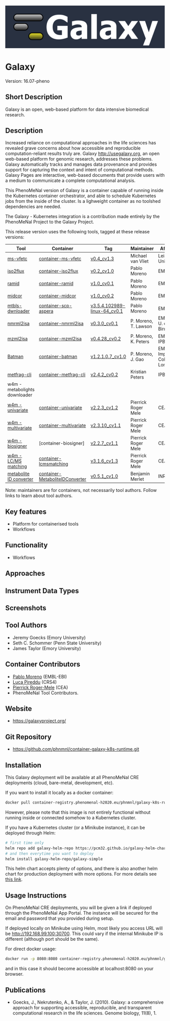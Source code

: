 
![Logo](logo.png)

# Galaxy
Version: 16.07-pheno 

## Short Description

Galaxy is an open, web-based platform for data intensive biomedical research.

## Description
Increased reliance on computational approaches in the life sciences has revealed grave concerns about how accessible and reproducible computation-reliant results truly are. Galaxy http://usegalaxy.org, an open web-based platform for genomic research, addresses these problems. Galaxy automatically tracks and manages data provenance and provides support for capturing the context and intent of computational methods. Galaxy Pages are interactive, web-based documents that provide users with a medium to communicate a complete computational analysis.

This PhenoMeNal version of Galaxy is a container capable of running inside the Kubernetes container orchestrator, and able to schedule Kubernetes jobs from the inside of the cluster. Is a lighweight container as no toolshed dependencies are needed.

The Galaxy - Kubernetes integration is a contribution made entirely by the PhenoMeNal Project to the Galaxy Project.

This release version uses the following tools, tagged at these release versions:

| Tool | Container | Tag | Maintainer | Affiliation | Docs |
|------|-----------|-----|------------|-------------|------|
| [ms-vfetc](https://github.com/leidenuniv-lacdr-abs/ms-vfetc/tree/v0.4) | [container-ms-vfetc](https://github.com/phnmnl/container-ms-vfetc/commit/cd04be499d7a2de79e0e5f93075d6d2e65902323) | [v0.4_cv1.3](http://phenomenal-h2020.eu/jenkins/view/UL%20team/job/container-ms-vfetc/10/) | Michael van Vliet | Leiden University | [docs](https://github.com/leidenuniv-lacdr-abs/ms-vfetc/blob/v0.4/README.md) |
| [iso2flux]() | [container-iso2flux](https://github.com/phnmnl/container-iso2flux/releases/tag/v0.2_cv1.0) | [v0.2_cv1.0](http://phenomenal-h2020.eu/jenkins/job/container-iso2flux/28/) | Pablo Moreno | EMBL-EBI | |
| [ramid]() | [container-ramid](https://github.com/phnmnl/container-ramid/releases/tag/v1.0_cv0.1) | [v1.0_cv0.1](http://phenomenal-h2020.eu/jenkins/job/container-ramid/7) | Pablo Moreno | EMBL-EBI | |
| [midcor]() | [container-midcor](https://github.com/phnmnl/container-midcor/releases/tag/v1.0_cv0.2) | [v1.0_cv0.2](http://phenomenal-h2020.eu/jenkins/job/container-midcor/32/) | Pablo Moreno | EMBL-EBI | |
| [mtbls-dwnloader]() | [container-scp-aspera](https://github.com/phnmnl/container-scp-aspera/releases/tag/v3.5.4.102989-linux-64_cv0.1) | [v3.5.4.102989-linux-64_cv0.1](http://phenomenal-h2020.eu/jenkins/job/container-scp-aspera/5/) | Pablo Moreno | EMBL-EBI | |
| [nmrml2isa]() | [container-nmrml2isa](https://github.com/phnmnl/container-nmrml2isa/releases/tag/v0.3.0_cv0.1) | [v0.3.0_cv0.1](http://phenomenal-h2020.eu/jenkins/job/container-nmrml2isa/10/) | P. Moreno, T. Lawson | EMBL-EBI, U. of Birmingham | |
| [mzml2isa]() | [container-mzml2isa]() | [v0.4.28_cv0.2]() | P. Moreno, K. Peters | EMBL-EBI, IPB Halle | |
| [Batman]() | [container-batman](https://github.com/phnmnl/container-batman/releases/tag/v1.2.1.0.7_cv1.0) | [v1.2.1.0.7_cv1.0](http://phenomenal-h2020.eu/jenkins/job/container-batman/34/) | P. Moreno, J. Gao | EMBL-EBI, Imperial College London | |
| [metfrag-cli]() | [container-metfrag-cli](https://github.com/phnmnl/container-metfrag-cli/releases/tag/v2.4.2_cv0.2) | [v2.4.2_cv0.2](http://phenomenal-h2020.eu/jenkins/job/container-metfrag-cli/17/) | Kristian Peters | IPB Halle | |
| w4m - metabolights downloader ||||||
| [w4m - univariate]() | [container-univariate](https://github.com/phnmnl/container-univariate) | [v2.2.3_cv1.2](http://phenomenal-h2020.eu/jenkins/job/container-univariate/28/) | Pierrick Roger Mele | CEA ||
| [w4m - multivariate]() | [container-multivariate](https://github.com/phnmnl/container-multivariate) | [v2.3.10_cv1.1](http://phenomenal-h2020.eu/jenkins/job/container-multivariate/18/) | Pierrick Roger Mele | CEA ||
| [w4m - biosigner]() |[container-biosigner]|[v2.2.7_cv1.1](http://phenomenal-h2020.eu/jenkins/job/container-biosigner/12/) | Pierrick Roger Mele | CEA ||
| [w4m - LC/MS matching]() |[container-lcmsmatching](https://github.com/phnmnl/container-lcmsmatching) |[v3.1.6_cv1.3](http://phenomenal-h2020.eu/jenkins/job/container-lcmsmatching/61/)|Pierrick Roger Mele | CEA ||
| [metabolite ID converter]() | [container-MetaboliteIDConverter](https://github.com/phnmnl/container-MetaboliteIDConverter/releases/tag/v0.5.1_cv1.0) | [v0.5.1_cv1.0](http://phenomenal-h2020.eu/jenkins/job/container-metaboliteidconverter/26/) | Benjamin Merlet | INRA | |
Note: maintainers are for containers, not necessarily tool authors. Follow links to learn about tool authors.


## Key features

- Platform for containerised tools
- Workflows

## Functionality

- Workflows

## Approaches
  
## Instrument Data Types

## Screenshots

## Tool Authors

- Jeremy Goecks (Emory University)
- Seth C. Schommer (Penn State University)
- James Taylor (Emory University)

## Container Contributors

- [Pablo Moreno](https://github.com/pcm32) (EMBL-EBI)
- [Luca Pireddu](https://github.com/ilveroluca) (CRS4)
- [Pierrick Roger-Mele](https://github.com/pierrickrogermele) (CEA)
- PhenoMeNal Tool Contributors.

## Website

- https://galaxyproject.org/


## Git Repository

- https://github.com/phnmnl/container-galaxy-k8s-runtime.git

## Installation 

This Galaxy deployment will be available at all PhenoMeNal CRE deployments (cloud, bare-metal, development, etc).

If you want to install it locally as a docker container:

```bash
docker pull container-registry.phenomenal-h2020.eu/phnmnl/galaxy-k8s-runtime
```

However, please note that this image is not entirely functional without running inside or connected somehow to a Kubernetes cluster.

If you have a Kubernetes cluster (or a Minikube instance), it can be deployed through Helm:

```bash
# first time only
helm repo add galaxy-helm-repo https://pcm32.github.io/galaxy-helm-charts
# and then everytime you want to deploy
helm install galaxy-helm-repo/galaxy-simple
```

This helm chart accepts plenty of options, and there is also another helm chart for production deployment with more options. For more details see [this link](https://github.com/phnmnl/phenomenal-h2020/wiki/QuickStart-Installation-for-Local-PhenoMeNal-Workflow).




## Usage Instructions

On PhenoMeNal CRE deployments, you will be given a link if deployed through the PhenoMeNal App Portal. The instance will be secured for the email and password that you provided during setup.

If deployed locally on Minikube using Helm, most likely you access URL will be http://192.168.99.100:30700. This could vary if the internal Minikube IP is different (although port should be the same).

For direct docker usage:

```bash
docker run -p 8080:8080 container-registry.phenomenal-h2020.eu/phnmnl/galaxy-k8s-runtime
```

and in this case it should become accessible at localhost:8080 on your browser.

## Publications

- Goecks, J., Nekrutenko, A., & Taylor, J. (2010). Galaxy: a comprehensive approach for supporting accessible, reproducible, and transparent computational research in the life sciences. Genome biology, 11(8), 1.
